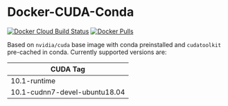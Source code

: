 Docker-CUDA-Conda
=================

[![Docker Cloud Build Status](https://img.shields.io/docker/cloud/build/dseuss/cunda?style=flat-square)](https://hub.docker.com/r/dseuss/cunda)
[![Docker Pulls](https://img.shields.io/docker/pulls/dseuss/cunda)](https://hub.docker.com/r/dseuss/cunda)

Based on `nvidia/cuda` base image with conda preinstalled and `cudatoolkit` pre-cached in conda.
Currently supported versions are:

| CUDA Tag                      |
| ----------------------------- |
| 10.1-runtime                  |
| 10.1-cudnn7-devel-ubuntu18.04  |
